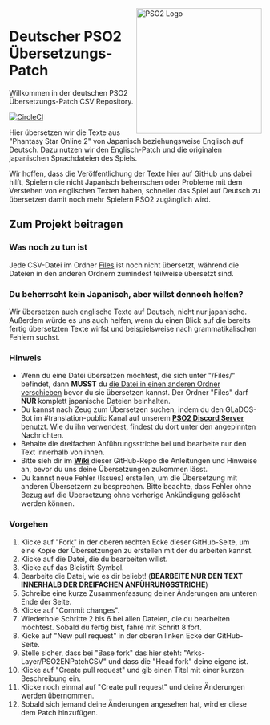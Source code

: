 <img src="http://i.imgur.com/cRliEGG.jpg" alt="PSO2 Logo" height="250px" align="right"/>

# Deutscher PSO2 Übersetzungs-Patch 
Willkommen in der deutschen PSO2 Übersetzungs-Patch CSV Repository.

[![CircleCI](https://circleci.com/gh/Arks-Layer/PSO2ENPatchCSV/tree/DE.svg?style=svg)](https://circleci.com/gh/Arks-Layer/PSO2ENPatchCSV/tree/DE)

Hier übersetzen wir die Texte aus "Phantasy Star Online 2" von Japanisch beziehungsweise Englisch auf Deutsch. Dazu nutzen wir den Englisch-Patch und die originalen japanischen Sprachdateien des Spiels.

Wir hoffen, dass die Veröffentlichung der Texte hier auf GitHub uns dabei hilft, Spielern die nicht Japanisch beherrschen oder Probleme mit dem Verstehen von englischen Texten haben, schneller das Spiel auf Deutsch zu übersetzen damit noch mehr Spielern PSO2 zugänglich wird.

## Zum Projekt beitragen
### Was noch zu tun ist
Jede CSV-Datei im Ordner [Files] ist noch nicht übersetzt, während die Dateien in den anderen Ordnern zumindest teilweise übersetzt sind.

### Du beherrscht kein Japanisch, aber willst dennoch helfen?
Wir übersetzen auch englische Texte auf Deutsch, nicht nur japanische. Außerdem würde es uns auch helfen, wenn du einen Blick auf die bereits fertig übersetzten Texte wirfst und beispielsweise nach grammatikalischen Fehlern suchst.

### Hinweis
* Wenn du eine Datei übersetzen möchtest, die sich unter "/Files/" befindet, dann **MUSST** du [die Datei in einen anderen Ordner verschieben](https://github.com/blog/1436-moving-and-renaming-files-on-github) bevor du sie übersetzen kannst. Der Ordner "Files" darf **NUR** komplett japanische Dateien beinhalten.
* Du kannst nach Zeug zum Übersetzen suchen, indem du den GLaDOS-Bot im #translation-public Kanal auf unserem **[PSO2 Discord Server]** benutzt. Wie du ihn verwendest, findest du dort unter den angepinnten Nachrichten.
* Behalte die dreifachen Anführungsstriche bei und bearbeite nur den Text innerhalb von ihnen.
* Bitte sieh dir im **[Wiki]** dieser GitHub-Repo die Anleitungen und Hinweise an, bevor du uns deine Übersetzungen zukommen lässt.
* Du kannst neue Fehler (Issues) erstellen, um die Übersetzung mit anderen Übersetzern zu besprechen. Bitte beachte, dass Fehler ohne Bezug auf die Übersetzung ohne vorherige Ankündigung gelöscht werden können.

### Vorgehen
 1. Klicke auf "Fork" in der oberen rechten Ecke dieser GitHub-Seite, um eine Kopie der Übersetzungen zu erstellen mit der du arbeiten kannst.
 2. Klicke auf die Datei, die du bearbeiten willst.
 3. Klicke auf das Bleistift-Symbol.
 4. Bearbeite die Datei, wie es dir beliebt! (**BEARBEITE NUR DEN TEXT INNERHALB DER DREIFACHEN ANFÜHRUNGSSTRICHE**)
 5. Schreibe eine kurze Zusammenfassung deiner Änderungen am unteren Ende der Seite.
 6. Klicke auf "Commit changes".
 7. Wiederhole Schritte 2 bis 6 bei allen Dateien, die du bearbeiten möchtest. Sobald du fertig bist, fahre mit Schritt 8 fort.
 8. Kicke auf "New pull request" in der oberen linken Ecke der GitHub-Seite.
 9. Stelle sicher, dass bei "Base fork" das hier steht: "Arks-Layer/PSO2ENPatchCSV" und dass die "Head fork" deine eigene ist.
 10. Klicke auf "Create pull request" und gib einen Titel mit einer kurzen Beschreibung ein.
 11. Klicke noch einmal auf "Create pull request" und deine Änderungen werden übernommen.
 12. Sobald sich jemand deine Änderungen angesehen hat, wird er diese dem Patch hinzufügen.
 
 [Files]: https://github.com/Arks-Layer/PSO2ENPatchCSV/tree/DE/Files
 [PSO2 Discord Server]: https://discord.gg/PSO2
 [Wiki]: https://github.com/Arks-Layer/PSO2ENPatchCSV/wiki
